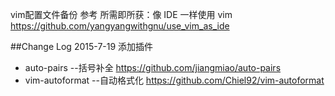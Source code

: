 vim配置文件备份
参考 所需即所获：像 IDE 一样使用 vim https://github.com/yangyangwithgnu/use_vim_as_ide

##Change Log
2015-7-19
添加插件
* auto-pairs  --括号补全  https://github.com/jiangmiao/auto-pairs
* vim-autoformat --自动格式化 https://github.com/Chiel92/vim-autoformat

